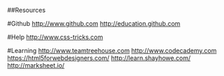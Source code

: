 ##Resources

#Github
http://www.github.com
http://education.github.com

#Help
http://www.css-tricks.com

#Learning
http://www.teamtreehouse.com
http://www.codecademy.com
https://html5forwebdesigners.com/
http://learn.shayhowe.com/
http://marksheet.io/

